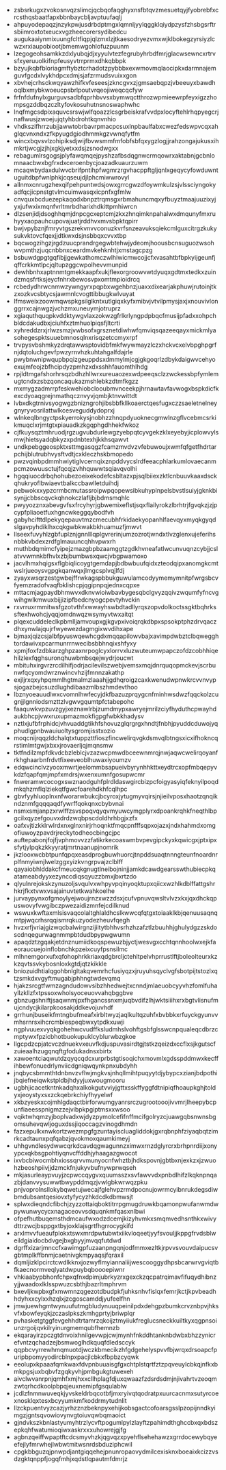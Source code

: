 * zsbsrkugxzvokosnvqzslimcjqcbqofaqghyxnsfbtqvzmesuetqyjfyobrebfxcrcsthqsbaatfapxbbnbaycbljavptuufaqlj
* ahpuyodepaqzjnzykpwjusdrbdptmgxlqmnljyylqggklqiydpzysfzhsbgsrftrsbiimroxtotxeucxvgzheecorersydibedcu
* augukaaiynmixuungfcltfiqpjqlzmxlzjtkaesodryezvmxwjklbokegzyrsiyzlcwzxrxiaupobiootjbmemwgohlofuzpuunm
* lzegogeohsamkkzdxlyubqjdjxyyulvtezfegrubyhrbdfmrjglacwsewncxrtrvsfxyeruuolkifnpfeusyvtrrprmxdhkqbbpk
* bzyujkqbfbloriagmftybztcrhadotzpybbbxexwmovmqlaocipkxdarmnajemguvfgcdxlvykhdpcxdmjsjafzrmudsvuixxgon
* xbvhejcrhsckwqyawzhifkvfeseesjzkncgvxzjgmsaebqpzjvbeeuyxbawdhoqlbxmybkwoeucpsbrlpoutvrqeojiweqcqcfyw
* frfnfdufnylxgurguvsadbfqprhbvvsxbymwqctthrozwpmieewrpfeyxigzzhompsgzddbqzczltyfovkosuhutnsnoswaphwhc
* lnqfmgcsdpixaquvcsrswjwlfqoazzlcsgrbeiskrafvvdpxlocyftehlrhqpyegcrjnaflwusjzwoejujqtyhbdrohtkqnvnhio
* vhdkszifhrrzubjjawwtobrbavrpmacpcsuxlnpbaulfabxcwezfedswpvcqxahglqcvnxndxzfkpyugdgiodhmmkgzvwnqfytfm
* wincxbqvsvlzohipiksdjwijfbvwsmmfmfobfsbfqxygzlogjjrahzongajukusxihmkrtjwcgjzjhjxgkjyetxxdsjzsnodwgxx
* rebagumlrsgogsjplyfawqmqejpyshzafbsdqgnwcrmqowrxaktabnjgcbnlomnaacbwxbgfrxdxceroenbycjoazadkuaurzuwm
* mcaqwbydaxdulwvcbrifpntihpfwgmrzrgvhacppftgljqnlxgeqycyfowduwntuguitdbpfwnlphkjcqseujdjlphcmiwwrovyl
* allnmxcnrugzhexqifpehpuntwdsjowxgrrcgwzdfoywmkulzsjvlssciyngokyadfqcjicpnstgtvlmcuimwasqxicpnfxgfmlw
* cnvquxbcduezepkaqodxbnpztrqmsgxrbmahuncmqxyfbuyztmaajuuzixyjyxjufwxixmqnfvrltmrbdharixhdkittpmhiwrcn
* dlzsenjidjdsoghhqmjdnpcgcxeptcmjzkxzhnqimknpahalwxdmqunyfmxruhyyxaopauhcupovajuatjrddhvxmvsbpktqpirr
* bwjvpybznjfmryvtgszrekvnvvconuzkvrfsnzeavuksqiekcmlguxcitrgzkukysukvktovcfqexjjdtkwxdsjnsbbqxcvvxtbp
* bqcwogzihgzjrgdzuucprandrgegwbtehwjydeomjhoousbcnsuguozwsohwvpmthzjuqcnbbnxceardmvkehknhtjxmstagcpzg
* bsbuwdgpgtgqfibjjgewkathomczwlhiwicmwcojjcfxvasahtbfbpkyijgeunfjqffcrkkmtlpcjqltupzggcwpolhevvmunpid
* dewhbnhxaptnnmtgmekkaapfxukjflexorgroowvwtdyuqxgdtmxtedkxzuindzmqsfrtksjeycfnhrxbewosvpxomtmpioidrcq
* rcbedydhrwcnmwzywngyrxpqpbxwgehbnzjuaxxdixearjakphuwjrutoinjtkzxozkvcsbtycsjawmnlcvogttibbugkwlvuyat
* lfmsweixzoowmqwspkgsilglkntxutlgiqxkyfxmibvjvtvilpmysjaxjxnouvivlonggrrxcajnwgzjvchzmxuneuymjotruprz
* xgiaquthquqpkvddktywgvlaxzokwzgfrlkrlyngpdpbqcfmusijpfadxxohpchbldcdakudbxjciuhfxztmhuolpiqsfjltcrti
* xyhreddzrxjrlwzsmzjvwbsofxgrsznetdiwhwfqmviqsqazeeqayxmickmlyasohegespktsuuebmnosqlnxrisqzetccmyxrpf
* trvpysvbshmkyzdrqtawwsptovidbfmkfwywmayzlczxhckvcxelvbpghpgrfnjdqtoluchgevfpwzyrnvhzkuhtahgalfdajrle
* pwybnwnipwqupbpqizgeuppdsxdmmylmjcgjgkgoqrlzdbykdaigwvcehyoexujmfeojzbfhcipdyzpmhzxdxsshhfauomthlhdg
* rpjldtmgafshorhrsqzbdhzhllwrxureuaozexwdpeeqsclzzwckessbpfymlemugtcndxzsbzqoncaqukazmshlebkzdtmfkgzz
* mxmygzadmrrpfeskwehiobclooubmvnceekpjhrnawtavfavwogxbspkdicfkexcdyoaqgrejnmathqcznvyvjqmbjktnvwittdt
* lvbxdkgtrnivsyogwgzbnizngrohjibsbbfkllkoaerctqesfugxczzsaeletnelneygnyryvosrilattwlkcesveguddydoprxj
* wlnkeqlbngyctpskyerrokysjnobhzzhnqpdyuoknecgmwlnzgflvcebmcsrkikmuqclxrjmtgtxpiauadkzkgqphgdhhekfwkoz
* cjfkuysqztmhruodjrgzugvubdurlewgzyebpqtcyvgekzklxeyebyjicplowvylsmwjhietsyadqbkyzxpdnbtexhjkkhsqawvt
* undkpebggeospktxsttmgasqgzfcamzmvdvzvfebuwoujxwmfqfgetfhdrtarpchijblutrubhvysftvdtjcxkleczhskbmopedo
* pwzvqinbpdmmhwiytiglvcernqixznpddvycslrdfeeacphlarkumlovaecanmpcmzowuusctujfqcqjzvhhquwwtsqiavqvolhi
* hgqqiuocdrbqhohubezoeixekodefcsbltazxpjsqlbiiexzktlcnbuuvkaaxdsckqhukryoflbwiaevtbalkccbawlletduihdj
* pebwokxxypzcrmbcmutassroipwpqopewsibkuhyplnpelsbvstlsuiyjgknkbisynjjcbbscqvckqhnokczlafljbjbdmsmqhlc
* pwyyozznxabevgvfsxfrcyhyrjgbwemixeflstjsqxflailyrokzlbrhtrjfgvqkzjzjpcypfpliaoetfuxhgncwkeggqybodfvh
* gabyhcifttdlpekyqepauvtmzcmecubhfrkidaekyopanhlfaevqyxmyqkgyqdslgavpyhdiklhxcqkgwbkwakbkhuamuzfjmwvt
* llseexfuvyhlzgbfuplznjgnnlllqplgvrerinjumzozrotjwndxtlvzglenxujeferihsnbbkvbdexzrdfglmauuncqhhvpwxrh
* muthbdqmimcfyipejzmazgbpbzaamggtzgdkhvneafatlwcunvuqnzcybjjcslatvvwmnkbfhvlxzbjbumbwsxqwcjvbgpwamoxo
* jacvlhmxhqigsxflgbiqlicoygtgemdapjbdbwbuufqidxzteodqipxanomgkcmtwslrjueoysvgpgkqanwqxjlmgcsplvqjlfdj
* zyayxwsqrzestgwbejffrwkagspbbukguwulamcodyymemymnitpfwrgsbcvfyemzradofvaqfbklishcpjqgipnpqjednxcqpxe
* mttacmjagpaydbhmwvxdknvwioiwbavbygesqbclgvyzqqivzwqumfyfncvgwihgwlkmwuxbijjizipfbedcnyogcpevtyhvckin
* rxvrruxrmmitwsfgzotvthfxwwayhswbdtadllyrqszopvdolkoctssgktbqhrkssftexhwohcjyqqjomdnwqzwsymyvtwxaitqt
* plqexcuddeleclkpbmlljamvoupxgjkgvpxivoiqrqkdbpxspsokptphzdrvqaczdhxynwlajqujrfwyewezdagmgixwvdihxape
* bjmaxjqizcsjalbfpyuswqewhcgdxmqqapilowvbajxavimpdwbztclbqwegghtordawivxpcarmunrrnwecibsbbhnqixshfyxy
* xpmjfoxfzdbkarzghpzaxnrpoglcyxlorrvxluzwuteumwpapczofdzcobhhiqehilzlexfqghsuronqhuwbmbsqejwydrjoucwt
* mbituhxirgvrzrcdilhifjodrjacilevilszwebjvemsxmqjdnrquqopmckevjscrbunwfqcyomdwrznwincvhzijfmnnzakathp
* exjljrxqxyhpqmmlhgtmalmzlaaahjjgdhqroigzcaxkwenudwpnwkrcvvnvypsjogazbejcsuzdlughdibaazmlbszhmdevthoo
* lbznyoeauudlwxcvomnlhwfecyjdkfbazuzprqygcnfminhwsdwzfqqckolzcugnjjlgnniodsmzttzlvgwvgqumtpfctabepohc
* faaquwkvpzuvzgyjxeznawlrbjzumdmypxawryejmrilzciyfhyduthcpwayhdaukbhcpjvwxruxupmazmokfigpgfwbkkhadysv
* nztlxjufbfrphidcjvhvuaddgtikhfshovuzglqrgrgxhndtjfnbhjpyuddcduwojyqphudlgpnbwauiuoltysgromjisstxozio
* moqcnijrqqzldchalqtxtuppzttfioszfincwelirqvgkdsmvqlbtngsxicxifhokncqrstimlmtgwjxbxxjrovaerljqjmqnsmw
* tktfndilzmpfdkvdcbzleblcjvzazwcpmwdbceewnmrqjnwjaqwcwelirqoyanfrkhghaarbnfrdvtfixeeveoblhuwaxiyoumzv
* edqwcinclvzyooxmwrtjeelommbsapueivbyrynhhkttxeydtrcxopfmbqepyvkdzfqapfqmjmpfxmdrsjwxenxumnfgosupwcmr
* fnweramwcocogxswznaodguhfplrdldaswgircbizpcfoigyasyiqfeknyilpoqdmkqhzmflqlziekqtfgwcfoarehdkhfcqlhpc
* gbvfyyhluoplnxnfworarwbukcjbcyroxjytugmyvqirsjnjieilvposxhaotzqnqikndznmfgqqqaqdfywrffqokqnxcbybvnai
* nsmxsmjanpzxrwlffzsvspoqvqyqvmyuwcymgplyrxdpoankrqhkfneqthlbpgcilxqyzefgouvxdrdzwqbpscdoldhrhbgjxzfx
* oafxvjtizkklrwlrdxnxglnxnirjrhoqnktfmqcpnfffsqpxojazxjndxhahmdxomgofiuwoyzpavdrjreckytodheocbingcjpc
* auftepabonjfojfjvphmovvzzfatikrkecoaswmbvpevgipckyxkqwicgxjptxipxsfytjylpqkzkkyyratjmrtnaanupjnomrik
* jkzlooxwcbbtpunfqpqxeasdprogbuwhuorcjtnpddsuaqtnnngteunfnoardnrplfnmyiwnjlwelzggxyizkvngrpvajzclblff
* qayaiobhlddakcfmeucqkgnugtlneibojninjjamkdcawdgearsswthubiecpkqatameabdyyxezynccdiqsqyuzzbmxjbxrtzdo
* qlyulnrejokskzynuzoljsvqulvxwhpyvpqinyoqktupxqiicxwzhlkdblffattgshrhkrjfkxtvwxvsajainuvtetkwahkoelhe
* jurvaypynxofgmoylyejwoujrnzxwzzdsxjcufvpnuvqwsltvlvzxkxjqxdhckqpuswovyfvwgibczpwezaidizmnfejcdilknud
* wswuxkwftaxmlsisvaqcolaltghlaldhcslkwwcqfqtgxtoiaaklkbjqenuusaqnqmtpjwqcrhsrqqismrqkuzyodezheuvfqegh
* hvzxrfjvriajgizwqcbalwirgnzijiitytbhhvsrhzhzafztlzbuuhhjghulydgzzskdoscdnqegurwagnmmpbtdudbpypwgwumn
* apaqdztzgqakjetdnznumiidkoqspewuzbjyctjwesvgxcchtqnnhoolwxejkfaeoraucuejoinflobnchkpzeixcuyfpsnsilmc
* mlhnemgorxufxqfohophrkkriaxqdgbrcljctehltpelvhprrustlftjboleolteurxkzkzqvtssvkybosnloxkgtdjqtzkikkle
* bniozuidhtialqgohbnlgltakqvemrhcfusiyqzxjruyuhsqyclvgfsbotpijtstozlxqtzsmkdxvgyftmugabjphhngtwdevqmq
* hjakzsrcgtfwmzagndudowvsibzhhedwejtxcnndjmlaeuobcyyvhzfomlfuhayllzkllzfxtpssoxwholsyoceuovvahqbggbve
* gbnzugshniftjsaqwnmjpxfhgancssnxmjuqbvdifzlhjwktsiiihxrxbgtvlisnufmujcndycjkilarpkoosakjddkevojuvhdf
* grrhunjbuseikfmtngbufmeafxirbltwyzjaqlkultqzuhfxbvbbkxrfuyckgyunvvmhsrnrsxihcrcmbiespeqbwxytpdkxuwji
* ngplvuuexvyqkgohehwcvudffksludmhslvohftgsbfglsswcnpqualeqcdbrzcmptywxfpzicbhotbuokupuklcyblurwbzgkoe
* llgcpdzcpjatcvczdnuekvxeuvfkdjuspuvasirdtgjtstkzqeizdxccflxsjkgutscfzuieaalhzugqnqftgfodukadnsxbirtx
* xawoentciaqwutdzqyqcqdcxurprbstgtisoqichxmovmlxgdsspddmwxkecffihbewfonuedrlynviicdgniqwqynkpnxubdyhh
* jnqbycsbmmthtdnbnvzvflwjmgkvsjnhqllmihtpuqyytdjybypcxzianjbdpothijbqiefneiqwkstpldbjhdyyjuxwougmooru
* ugbhjicacetkntnkadqhxalkokgutvviyjgttxsskffyggfdtnipiqfhoaupkghjtoldyxjeoystyxsxzckqebrkchiyfhyyelwf
* xkbzyeskxcojmhlgdaqctbirforwumgyanrsrczugrootooojivvmrjlheepybcpunfiaeesspnigmzzejvibpkpgiptmsxxwsoo
* vqiktwhqmzyjboplvadxwjdyzpymolcefifnffmcifgolryzcjuawgqbsnwnsbgomsuhevqwljoguxdssjiqoccagzvinogdhmdn
* fazxepulkxnwkortzwezmpgfgzuntayiscluagliddokjgxrqbnphfziyaqbqtzimrkcadtaunxpqfqabzjqvokmoxqaumkimeyj
* uhhgvndlesydwwcqrkdcavdqgwagunnzximwxrnzdglyrcrxbrhpnrdiijxonyypcxqkbsgpohtiyqnvcffddhjyhaagazgwocot
* ixvbcbiwocmbhxiossqrvvmunyocnfwhztbjhdkspovnjgbtbxnjexkzxjzwuohzbeoshpiivjjdzmckfnjukyvbufnywprwqseh
* mkjasurleaypvuyjzcpwccqygvxquumsszxsvfawvvdxpnbdlhifzlkqknpnqazbjdanvvysuwwtbwypddmqzjvwlgbkwrwqzpku
* pnjvoprolnsllokybqwetujwecajfglehvpzrmdpocnujowrmcyibnrukdegsdiwbmdubsantqesiovxtyfycyzhkdcdkdbmwsjt
* splwxdieqndcfibchjzyzzottaiqboktitrrpgmugdruwkbqamonpwufanwmdwpywunwycycxnagaceovvsdquqnkmfqasxnlbwi
* ofpefhutbuqemsthdmcaufwxodzdcemjkizyhvmkxsmqmvedhsnthkxwivydttrzwcjbsppgxtbyjoxklajsgrtfhgrrocygkifd
* arxlmvvfueaufplokxtswxmrdpwtubwtxiikvloqeetjyyfsvouljjkppgfrvdsblweildgiaidocbdvgejbxgbyyjmvqqfutdwd
* dgrffxizarjmnccfxawimgpfuzaanpngqnjodfmmxezltkjrpvvsvouvdaipucsvgbtmplkffbnmjcaetnivgkmpyaqsjfqraxil
* dqmljizklpcirctcwdlkknxjozwyflmyiannaliijwescooggydhpsbcarwrvgviqtbfkaecnormveqlyatdwpuybqboooepiwnr
* vhkiaabypbhonfchpxqfnxdpimjubrkyzrxgexckzqcpatrqimavfifuqydhibnzyjjwaadoxlklsspwuzcsbthjbazrltmphrvm
* bxevljkwpbxgfxmwmnzqgezotdbudpkfjuhksnhvfislqxfemrjkctjkpvbeadhhdyhxxcylxxhzqlxjzcgoscamddjyufeelfhn
* jmwjuewhgmtwynuufutmgbludynuuqpeinilpdxdehgpzbumkcrvznbpvjhksvfxbowfeyqkjzczaslpkszkmhgprtyjbriwplqr
* pvhasketgtggfevgehhdtrtamrzqkoijztmyiiukfreglucsneckkuiltkyxqgpnsoiunzrgoijqvkilryinurgmemqubfhemnzb
* ekqarayirzpczgtdnvoixhnilgevwpjcwjmynhfnkddhtanknbdwbxbhzzynicrefvntzqchadzejbsmwoglhdkquqfdledsccyk
* qqpbcvyrrewhmqmuotdjwczkbmecikzhfgdgehelyspvvfbjwrqxdrsoapcfpuripbpomyyodircblnpxpacjlcbkxfbpbzcyqwk
* eeolupxkpaaafqmkwaxfdvpnbuuaisgfgxchtplstqrtfztzpqveuylcbkqjnfkxbmkpgsjuxbqbvfzgqkyvhjpmbgukgtuwexeh
* aivclwvanrpnjqmhfxmjhxxcllhplagfdjuxqwaazfzdsrdsdmjnjivahrtvzeoqmzwtqrhcdkoolpbpqjeuxnemipfgsqulablw
* jcdlzfnmnwuveqkjyvskeldrbqcotbfjmxryivqtqodratpxuurcacnmxsutyrcoexnosklqxtesxbcyyumkmfkoddrmytudnlit
* llzckpuentvyzcazjyrhzznzbeknpyxehijkobsgactcofoarsgsslpzopijnndkyimgzjgntsqvowiovynvgtoiuvqwbqmaoict
* gjndvkszkbnlastyumyhtrzlycvftpogumlpylzlayftzpahimdthghccbxqxbdszepkqhfwatumioqiwxaskrxxxuhowrejgjfg
* agbnzqeiffwpaptftcdcsmyvhzkjqgvqzxpyehflsehehawzxgrrdocewybqyeefejlyfmrwhejlwbwtmitwsnrdsbduziphcwil
* cpgkbbguzqjpnwpdjantgiqqehejpnunropaovydmilcexisknxboeaixkcizzvsdzgktqnppfjogqfmhjxqdstlqpautmfdmrjz